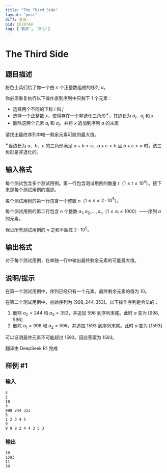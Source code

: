 ```yaml
---
title: "The Third Side"
layout: "post"
diff: 普及-
pid: CF2074B
tag: ['数学', '贪心']
---
```


# The Third Side

## 题目描述

粉色士兵们给了你一个由 $n$ 个正整数组成的序列 $a$。

你必须重复执行以下操作直到序列中只剩下 $1$ 个元素：

- 选择两个不同的下标 $i$ 和 $j$
- 选择一个正整数 $x$，使得存在一个非退化三角形$^{\text{∗}}$，其边长为 $a_i$、$a_j$ 和 $x$
- 删除这两个元素 $a_i$ 和 $a_j$，并将 $x$ 追加到序列 $a$ 的末尾

请找出最终序列中唯一剩余元素可能的最大值。

$^{\text{∗}}$当边长为 $a$、$b$、$c$ 的三角形满足 $a + b > c$、$a + c > b$ 且 $b + c > a$ 时，该三角形是非退化的。

## 输入格式

每个测试包含多个测试用例。第一行包含测试用例的数量 $t$（$1 \le t \le 10^4$）。接下来是每个测试用例的描述。

每个测试用例的第一行包含一个整数 $n$（$1 \le n \le 2 \cdot 10^5$）。

每个测试用例的第二行包含 $n$ 个整数 $a_1, a_2, \ldots, a_n$（$1 \le a_i \le 1000$）——序列 $a$ 的元素。

保证所有测试用例的 $n$ 之和不超过 $2 \cdot 10^5$。

## 输出格式

对于每个测试用例，在单独一行中输出最终剩余元素的可能最大值。


## 说明/提示

在第一个测试用例中，序列已经只有一个元素。最终剩余元素的值为 $10$。

在第二个测试用例中，初始序列为 $[998, 244, 353]$。以下操作序列是合法的：

1. 删除 $a_2 = 244$ 和 $a_3 = 353$，并追加 $596$ 到序列末尾。此时 $a$ 变为 $[998, 596]$
2. 删除 $a_1 = 998$ 和 $a_2 = 596$，并追加 $1593$ 到序列末尾。此时 $a$ 变为 $[1593]$

可以证明最终元素不可能超过 $1593$。因此答案为 $1593$。

翻译由 DeepSeek R1 完成

## 样例 #1

### 输入

```
4
1
10
3
998 244 353
5
1 2 3 4 5
9
9 9 8 2 4 4 3 5 3
```

### 输出

```
10
1593
11
39
```

